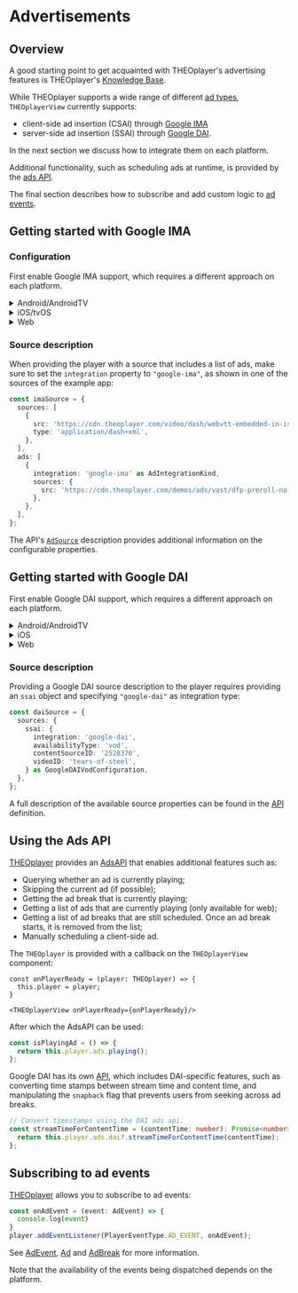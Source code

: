 # Advertisements

## Overview

A good starting point to get acquainted with THEOplayer's advertising features
is THEOplayer's [Knowledge Base](https://docs.theoplayer.com/knowledge-base/01-advertisement/01-user-guide.md).

While THEOplayer supports a wide range of
different [ad types](https://docs.theoplayer.com/knowledge-base/01-advertisement/01-user-guide.md#an-overview-of-theoplayers-different-ad-types),
`THEOplayerView` currently supports:

- client-side ad insertion (CSAI) through [Google IMA](#getting-started-with-google-ima)
- server-side ad insertion (SSAI) through [Google DAI](#getting-started-with-google-dai).

In the next section we discuss how to integrate them on each platform.

Additional functionality, such as scheduling ads at runtime, is provided by the [ads API](#using-the-ads-api).

The final section describes how to subscribe and add custom logic to [ad events](#subscribing-to-ad-events).

## Getting started with Google IMA

### Configuration

First enable Google IMA support, which requires a different approach on each platform.

<details>
<summary>Android/AndroidTV</summary>

The Android SDK is modular-based, so enabling Google IMA is limited to including
the ima extension in gradle by setting this flag in your `gradle.properties`:

```
# Enable THEOplayer Extensions (default: disabled)
THEOplayer_extensionGoogleIMA = true
```

</details>

<details>
<summary>iOS/tvOS</summary>

#### 1.x versions: Custom THEOplayer build

To enable GoogleIMA on react-native-theoplayer 1.x versions, a dependency to the THEOplayer SDK
that includes the Google IMA library needs to be added. See [Custom iOS framework](./custom-ios-framework.md) for more
details.

#### 2.x versions: Add feature flag to config

To enable Google IMA on react-native-theoplayer 2.x versions, you can add the "GOOGLE_IMA" [feature flag](./creating-minimal-app.md#getting-started-on-ios-and-tvos) to react-native-theoplayer.json (or theoplayer-config.json)

</details>

<details>

<summary>Web</summary>

To enable Google IMA on web, it suffices to add this script in the web page's header section, as shown
in the example app's [index.html](../example/web/public/index.html):

```html

<head>
  <!-- Optionally load Google IMA/DAI libraries -->
  <script type="text/javascript" src="//imasdk.googleapis.com/js/sdkloader/ima3.js"></script>
</head>
```

</details>

### Source description

When providing the player with a source that includes a list of ads, make sure to
set the `integration` property to `"google-ima"`, as shown in one of the sources of the example app:

```typescript
const imaSource = {
  sources: [
    {
      src: 'https://cdn.theoplayer.com/video/dash/webvtt-embedded-in-isobmff/Manifest.mpd',
      type: 'application/dash+xml',
    },
  ],
  ads: [
    {
      integration: 'google-ima' as AdIntegrationKind,
      sources: {
        src: 'https://cdn.theoplayer.com/demos/ads/vast/dfp-preroll-no-skip.xml',
      },
    },
  ],
};
```

The API's [`AdSource`](../src/api/source/ads/Ads.ts) description provides additional information on
the configurable properties.

## Getting started with Google DAI

First enable Google DAI support, which requires a different approach on each platform.

<details>
<summary>Android/AndroidTV</summary>

The Android SDK is modular-based, so enabling Google DAI is limited to including
the dai extension in gradle by enabling this flag in your `gradle.properties`:

```
# Enable THEOplayer Extensions (default: disabled)
THEOplayer_extensionGoogleDAI = true
```

Note that DAI support for Android is available as of SDK version 4.3.0.
</details>

<details>
<summary>iOS</summary>

To enable Google DAI for iOS, a dependency to the THEOplayer SDK that includes the DAI library needs to be added. See [Custom iOS framework](./custom-ios-framework.md) for more details. For tvOS this feature is currently not available yet.

</details>

<details>

<summary>Web</summary>

To enable Google DAI on web, it suffices to add this script in the web page's header section, as shown
in the example app's [index.html](../example/web/public/index.html):

```html

<head>
  <!-- Optionally load Google IMA/DAI libraries -->
  <script type="text/javascript" src="//imasdk.googleapis.com/js/sdkloader/ima3_dai.js"></script>
</head>
```

</details>

### Source description

Providing a Google DAI source description to the player requires providing an `ssai` object and
specifying `"google-dai"` as integration type:

```typescript
const daiSource = {
  sources: {
    ssai: {
      integration: 'google-dai',
      availabilityType: 'vod',
      contentSourceID: '2528370',
      videoID: 'tears-of-steel',
    } as GoogleDAIVodConfiguration,
  },
};
```

A full description of the available source properties can be found in the
[API](../src/api/source/ads/ssai/GoogleDAIConfiguration.ts) definition.

## Using the Ads API

[THEOplayer](../src/api/player/THEOplayer.ts) provides an [AdsAPI](../src/api/ads/AdsAPI.ts) that enables additional
features
such as:

- Querying whether an ad is currently playing;
- Skipping the current ad (if possible);
- Getting the ad break that is currently playing;
- Getting a list of ads that are currently playing (only available for web);
- Getting a list of ad breaks that are still scheduled. Once an ad break starts, it is removed from the list;
- Manually scheduling a client-side ad.

The `THEOplayer` is provided with a callback on the `THEOplayerView` component:

```tsx
const onPlayerReady = (player: THEOplayer) => {
  this.player = player;
}

<THEOplayerView onPlayerReady={onPlayerReady}/>
```

After which the AdsAPI can be used:

```typescript
const isPlayingAd = () => {
  return this.player.ads.playing();
};
```

Google DAI has its own [API](../src/api/ads/GoogleDai.ts), which includes DAI-specific features, such as
converting time stamps between stream time and content time, and manipulating the `snapback` flag that prevents
users from seeking across ad breaks.

```typescript
// Convert timestamps using the DAI ads api.
const streamTimeForContentTime = (contentTime: number): Promise<number> | undefined => {
  return this.player.ads.dai?.streamTimeForContentTime(contentTime);
};
```

## Subscribing to ad events

[THEOplayer](../src/api/player/THEOplayer.ts) allows you to subscribe to ad events:

```typescript
const onAdEvent = (event: AdEvent) => {
  console.log(event)
}
player.addEventListener(PlayerEventType.AD_EVENT, onAdEvent);
```

See [AdEvent](../src/api/event/AdEvent.ts), [Ad](../src/api/ads/Ad.ts) and [AdBreak](../src/api/ads/AdBreak.ts)  for
more information.

Note that the availability of the events being dispatched depends on the platform.
